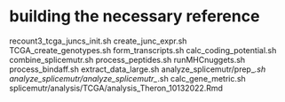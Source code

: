 # building the necessary reference

recount3_tcga_juncs_init.sh
create_junc_expr.sh
TCGA_create_genotypes.sh
form_transcripts.sh
calc_coding_potential.sh
combine_splicemutr.sh
process_peptides.sh
runMHCnuggets.sh
process_bindaff.sh
extract_data_large.sh
analyze_splicemutr/prep_*.sh
analyze_splicemutr/analyze_splicemutr_*.sh
calc_gene_metric.sh
splicemutr/analysis/TCGA/analysis_Theron_10132022.Rmd
